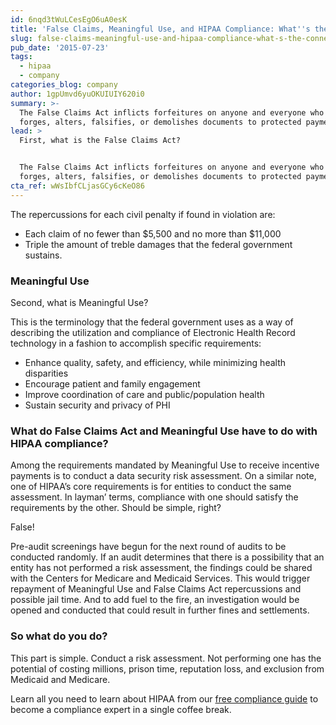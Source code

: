 ```yaml
---
id: 6nqd3tWuLCesEgO6uA0esK
title: 'False Claims, Meaningful Use, and HIPAA Compliance: What''s the Connection?'
slug: false-claims-meaningful-use-and-hipaa-compliance-what-s-the-connection
pub_date: '2015-07-23'
tags:
  - hipaa
  - company
categories_blog: company
author: 1gpUmvd6yuOKUIUIY620i0
summary: >-
  The False Claims Act inflicts forfeitures on anyone and everyone who knowingly
  forges, alters, falsifies, or demolishes documents to protected payment.
lead: >
  First, what is the False Claims Act? 


  The False Claims Act inflicts forfeitures on anyone and everyone who knowingly
  forges, alters, falsifies, or demolishes documents to protected payment. 
cta_ref: wWsIbfCLjasGCy6cKeO86
---
```

The repercussions for each civil penalty if found in violation are:

- Each claim of no fewer than $5,500 and no more than $11,000
- Triple the amount of treble damages that the federal government sustains.

### Meaningful Use

Second, what is Meaningful Use?

This is the terminology that the federal government uses as a way of describing the utilization and compliance of Electronic Health Record technology in a fashion to accomplish specific requirements:

- Enhance quality, safety, and efficiency, while minimizing health disparities
- Encourage patient and family engagement 
- Improve coordination of care and public/population health
- Sustain security and privacy of PHI

### What do False Claims Act and Meaningful Use have to do with HIPAA compliance?

Among the requirements mandated by Meaningful Use to receive incentive payments is to conduct a data security risk assessment. On a similar note, one of HIPAA’s core requirements is for entities to conduct the same assessment. In layman’ terms, compliance with one should satisfy the requirements by the other. Should be simple, right?

False!

Pre-audit screenings have begun for the next round of audits to be conducted randomly. If an audit determines that there is a possibility that an entity has not performed a risk assessment, the findings could be shared with the Centers for Medicare and Medicaid Services. This would trigger repayment of Meaningful Use and False Claims Act repercussions and possible jail time. And to add fuel to the fire, an investigation would be opened and conducted that could result in further fines and settlements.

### So what do you do?

This part is simple. Conduct a risk assessment. Not performing one has the potential of costing millions, prison time, reputation loss, and exclusion from Medicaid and Medicare.

Learn all you need to learn about HIPAA from our [free compliance guide](/guide/hipaa/) to become a compliance expert in a single coffee break.


  